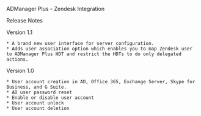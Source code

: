 ADManager Plus - Zendesk Integration

Release Notes

Version 1.1

	* A brand new user interface for server configuration.
	* Adds user association option which enables you to map Zendesk user to ADManager Plus HDT and restrict the HDTs to do only delegated actions.

Version 1.0

	* User account creation in AD, Office 365, Exchange Server, Skype for Business, and G Suite.
	* AD user password reset
	* Enable or disable user account
	* User account unlock
	* User account deletion
